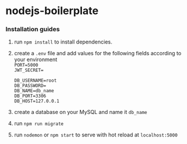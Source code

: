# nodejs-boilerplate

<h3> Installation guides </h3>

1. run `npm install` to install dependencies.<br>

2. create a `.env` file and add values for the following fields according to your environment <br>
    `PORT=5000` <br>
    `JWT_SECRET=`

    `DB_USERNAME=root` <br>
    `DB_PASSWORD=` <br>
    `DB_NAME=db_name` <br>
    `DB_PORT=3306` <br>
    `DB_HOST=127.0.0.1` <br>

3. create a database on your MySQL and name it `db_name` <br>

4. run `npm run migrate` <br>

5. run `nodemon` or `npm start` to serve with hot reload at `localhost:5000`
